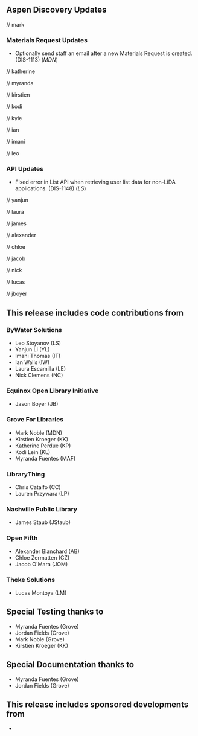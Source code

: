 ## Aspen Discovery Updates

// mark
### Materials Request Updates
- Optionally send staff an email after a new Materials Request is created. (DIS-1113) (*MDN*)

// katherine

// myranda

// kirstien

// kodi

// kyle

// ian

// imani

// leo
### API Updates
- Fixed error in List API when retrieving user list data for non-LiDA applications. (DIS-1148) (*LS*)

// yanjun

// laura

// james

// alexander

// chloe

// jacob

// nick

// lucas

// jboyer


## This release includes code contributions from
### ByWater Solutions
- Leo Stoyanov (LS)
- Yanjun Li (YL)
- Imani Thomas (IT)
- Ian Walls (IW)
- Laura Escamilla (LE)
- Nick Clemens (NC)

### Equinox Open Library Initiative
- Jason Boyer (JB)

### Grove For Libraries
- Mark Noble (MDN)
- Kirstien Kroeger (KK)
- Katherine Perdue (KP)
- Kodi Lein (KL)
- Myranda Fuentes (MAF)

### LibraryThing
- Chris Catalfo (CC)
- Lauren Przywara (LP)

### Nashville Public Library
- James Staub (JStaub)

### Open Fifth
- Alexander Blanchard (AB)
- Chloe Zermatten (CZ)
- Jacob O'Mara (JOM)

### Theke Solutions
- Lucas Montoya (LM)

## Special Testing thanks to
- Myranda Fuentes (Grove)
- Jordan Fields (Grove)
- Mark Noble (Grove)
- Kirstien Kroeger (KK)

## Special Documentation thanks to
- Myranda Fuentes (Grove)
- Jordan Fields (Grove)

## This release includes sponsored developments from
- 
